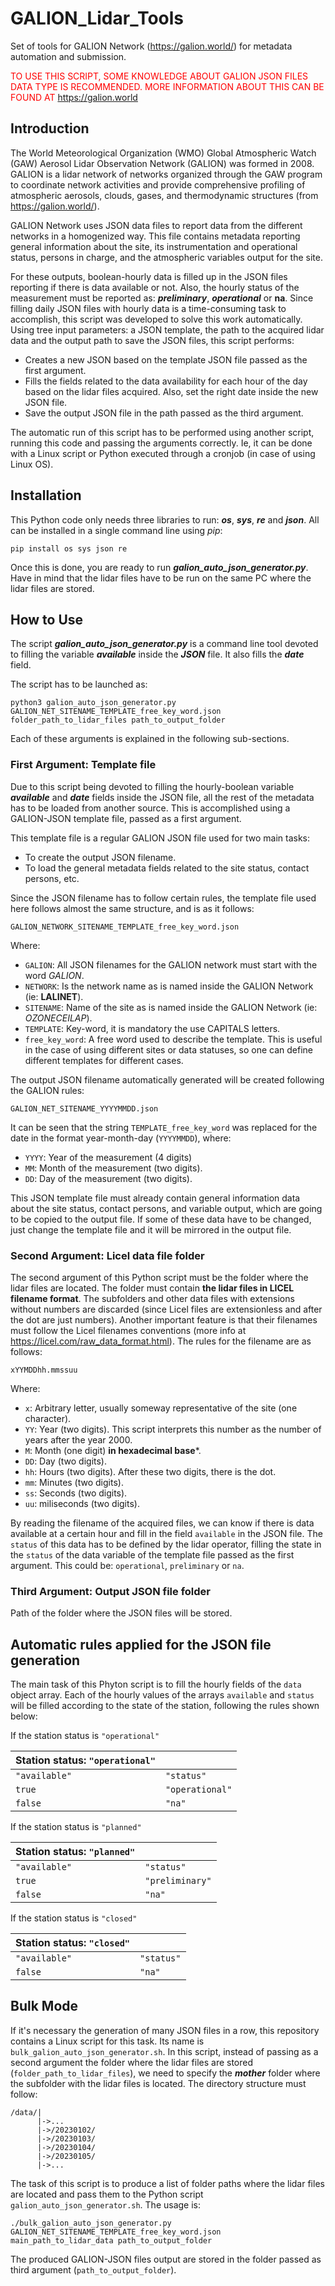 # GALION_Lidar_Tools
Set of tools for GALION Network (https://galion.world/) for metadata automation and submission.

<span style="color:red"> TO USE THIS SCRIPT, SOME KNOWLEDGE ABOUT GALION JSON FILES DATA TYPE IS RECOMMENDED. MORE INFORMATION ABOUT THIS CAN BE FOUND AT https://galion.world</span>

## Introduction

The World Meteorological Organization (WMO) Global Atmospheric Watch (GAW) Aerosol Lidar Observation Network (GALION) was formed in 2008. GALION is a lidar network of networks organized through the GAW program to coordinate network activities and provide comprehensive profiling of atmospheric aerosols, clouds, gases, and thermodynamic structures (from https://galion.world/).


GALION Network uses JSON data files to report data from the different networks in a homogenized way. This file contains metadata reporting general information about the site, its instrumentation and operational status, persons in charge, and the atmospheric variables output for the site.

For these outputs, boolean-hourly data is filled up in the JSON files reporting if there is data available or not. Also, the hourly status of the measurement must be reported as: ***preliminary***, ***operational*** or **na**. Since filling daily JSON files with hourly data is a time-consuming task to accomplish, this script was developed to solve this work automatically. Using tree input parameters: a JSON template, the path to the acquired lidar data and the output path to save the JSON files, this script performs:
* Creates a new JSON based on the template JSON file passed as the first argument.
* Fills the fields related to the data availability for each hour of the day based on the lidar files acquired. Also, set the right date inside the new JSON file.
* Save the output JSON file in the path passed as the third argument.

The automatic run of this script has to be performed using another script, running this code and passing the arguments correctly. Ie, it can be done with a Linux script or Python executed through a cronjob (in case of using Linux OS).


## Installation
This Python code only needs three libraries to run: ***os***, ***sys***, ***re*** and ***json***. All can be installed in a single command line using *pip*:

```
pip install os sys json re
```

Once this is done, you are ready to run ***galion_auto_json_generator.py***. Have in mind that the lidar files have to be run on the same PC where the lidar files are stored.

## How to Use

The script ***galion_auto_json_generator.py*** is a command line tool devoted to filling the variable ***available*** inside the ***JSON*** file. It also fills the ***date*** field.

The script has to be launched as:

```
python3 galion_auto_json_generator.py GALION_NET_SITENAME_TEMPLATE_free_key_word.json folder_path_to_lidar_files path_to_output_folder
```

Each of these arguments is explained in the following sub-sections.


### First Argument: Template file

Due to this script being devoted to filling the hourly-boolean variable ***available*** and ***date*** fields inside the JSON file, all the rest of the metadata has to be loaded from another source. This is accomplished using a GALION-JSON template file, passed as a first argument.

This template file is a regular GALION JSON file used for two main tasks:
* To create the output JSON filename.
* To load the general metadata fields related to the site status, contact persons, etc.

Since the JSON filename has to follow certain rules, the template file used here follows almost the same structure, and is as it follows:

`GALION_NETWORK_SITENAME_TEMPLATE_free_key_word.json`

Where:
- `GALION`: All JSON filenames for the GALION network must start with the word *GALION*.
- `NETWORK`: Is the network name as is named inside the GALION Network (ie: **LALINET**).
- `SITENAME`: Name of the site as is named inside the GALION Network (ie: *OZONECEILAP*).
- `TEMPLATE`: Key-word, it is mandatory the use CAPITALS letters.
- `free_key_word`: A free word used to describe the template. This is useful in the case of using different sites or data statuses, so one can define different templates for different cases.

The output JSON filename automatically generated will be created following the GALION rules:

`GALION_NET_SITENAME_YYYYMMDD.json`

It can be seen that the string `TEMPLATE_free_key_word` was replaced for the date in the format year-month-day (`YYYYMMDD`), where:

- `YYYY`: Year of the measurement (4 digits)
- `MM`: Month of the measurement (two digits).
- `DD`: Day of the measurement (two digits).

This JSON template file must already contain general information data about the site status, contact persons, and variable output, which are going to be copied to the output file. If some of these data have to be changed, just change the template file and it will be mirrored in the output file.


### Second Argument: Licel data file folder

The second argument of this Python script must be the folder where the lidar files are located. The folder must contain **the lidar files in LICEL filename format**. The subfolders and other data files with extensions without numbers are discarded (since Licel files are extensionless and after the dot are just numbers).
Another important feature is that their filenames must follow the Licel filenames conventions (more info at https://licel.com/raw_data_format.html). The rules for the filename are as follows:

`xYYMDDhh.mmssuu`

Where: 

* `x`: Arbitrary letter, usually someway representative of the site (one character).
* `YY`: Year (two digits). This script interprets this number as the number of years after the year 2000.
* `M`: Month (one digit) **in hexadecimal base***.
* `DD`: Day (two digits).
* `hh`: Hours (two digits). After these two digits, there is the dot.
* `mm`: Minutes (two digits).
* `ss`: Seconds (two digits).
* `uu`: miliseconds (two digits).

By reading the filename of the acquired files, we can know if there is data available at a certain hour and fill in the field `available` in the JSON file. The `status` of this data has to be defined by the lidar operator, filling the state in the `status` of the data variable of the template file passed as the first argument. This could be: `operational`, `preliminary` or `na`.


### Third Argument: Output JSON file folder

Path of the folder where the JSON files will be stored.

## Automatic rules applied for the JSON file generation

The main task of this Phyton script is to fill the hourly fields of the `data` object array. Each of the hourly values of the arrays `available` and `status` will be filled according to the state of the station, following the rules shown below:

If the station status is `"operational"`

| Station status: `"operational"` |                 |
| --------------------------------|-----------------|
| `"available"`                   | `"status"`      |
| `true`                          | `"operational"` |
| `false`                         | `"na"`          |

If the station status is `"planned"`

| Station status: `"planned"`   |                 |
| ----------------------------- | --------------- |
| `"available"`                 | `"status"`      |
| `true`                        | `"preliminary"` |
| `false`                       | `"na"`          |

If the station status is `"closed"`

| Station status: `"closed"`    |               |
| ----------------------------- | ------------- |
| `"available"`                 | `"status"`    |
| `false`                       | `"na"`        |

## Bulk Mode

If it's necessary the generation of many JSON files in a row, this repository contains a Linux script for this task. Its name is `bulk_galion_auto_json_generator.sh`. In this script, instead of passing as a second argument the folder where the lidar files are stored (`folder_path_to_lidar_files`), we need to specify the ***mother*** folder where the subfolder with the lidar files is located. The directory structure must follow:

```
/data/|
      |->...
      |->/20230102/
      |->/20230103/
      |->/20230104/
      |->/20230105/
      |->...
```

The task of this script is to produce a list of folder paths where the lidar files are located and pass them to the Python script ```galion_auto_json_generator.sh```.
The usage is:

```
./bulk_galion_auto_json_generator.py GALION_NET_SITENAME_TEMPLATE_free_key_word.json main_path_to_lidar_data path_to_output_folder
```
The produced GALION-JSON files output are stored in the folder passed as third argument (`path_to_output_folder`).

